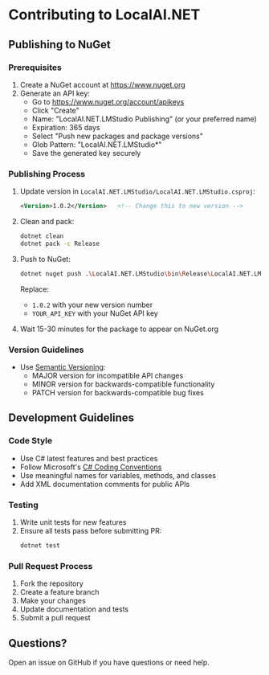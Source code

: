 # Contributing to LocalAI.NET

## Publishing to NuGet

### Prerequisites
1. Create a NuGet account at https://www.nuget.org
2. Generate an API key:
   - Go to https://www.nuget.org/account/apikeys
   - Click "Create"
   - Name: "LocalAI.NET.LMStudio Publishing" (or your preferred name)
   - Expiration: 365 days
   - Select "Push new packages and package versions"
   - Glob Pattern: "LocalAI.NET.LMStudio*"
   - Save the generated key securely

### Publishing Process
1. Update version in `LocalAI.NET.LMStudio/LocalAI.NET.LMStudio.csproj`:
   ```xml
   <Version>1.0.2</Version>   <!-- Change this to new version -->
   ```

2. Clean and pack:
   ```bash
   dotnet clean
   dotnet pack -c Release
   ```

3. Push to NuGet:
   ```bash
   dotnet nuget push .\LocalAI.NET.LMStudio\bin\Release\LocalAI.NET.LMStudio.1.1.0.nupkg --api-key YOUR_API_KEY --source https://api.nuget.org/v3/index.json
   ```
   Replace:
   - `1.0.2` with your new version number
   - `YOUR_API_KEY` with your NuGet API key

4. Wait 15-30 minutes for the package to appear on NuGet.org

### Version Guidelines
- Use [Semantic Versioning](https://semver.org/):
  - MAJOR version for incompatible API changes
  - MINOR version for backwards-compatible functionality
  - PATCH version for backwards-compatible bug fixes

## Development Guidelines

### Code Style
- Use C# latest features and best practices
- Follow Microsoft's [C# Coding Conventions](https://docs.microsoft.com/en-us/dotnet/csharp/fundamentals/coding-style/coding-conventions)
- Use meaningful names for variables, methods, and classes
- Add XML documentation comments for public APIs

### Testing
1. Write unit tests for new features
2. Ensure all tests pass before submitting PR:
   ```bash
   dotnet test
   ```

### Pull Request Process
1. Fork the repository
2. Create a feature branch
3. Make your changes
4. Update documentation and tests
5. Submit a pull request

## Questions?
Open an issue on GitHub if you have questions or need help.
